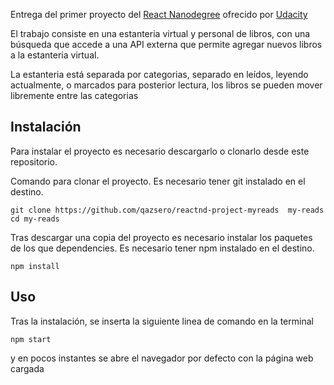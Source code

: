 Entrega del primer proyecto del [React Nanodegree](https://www.udacity.com/course/react-nanodegree--nd019) ofrecido por [Udacity](https://www.udacity.com)

El trabajo consiste en una estanteria virtual y personal de libros, con una búsqueda que accede a una API externa que permite agregar nuevos libros a la estanteria virtual.

La estanteria está separada por categorias, separado en leídos, leyendo actualmente, o marcados para posterior lectura, los libros se pueden mover libremente entre las categorias


## Instalación

Para instalar el proyecto es necesario descargarlo o clonarlo desde este repositorio.

Comando para clonar el proyecto. Es necesario tener git instalado en el destino.
```shell
git clone https://github.com/qazsero/reactnd-project-myreads  my-reads
cd my-reads
```

Tras descargar una copia del proyecto es necesario instalar los paquetes de los que dependencies. Es necesario tener npm instalado en el destino.

```shell
npm install
```

## Uso

Tras la instalación, se inserta la siguiente linea de comando en la terminal

```shell
npm start
```

y en pocos instantes se abre el navegador por defecto con la página web cargada
